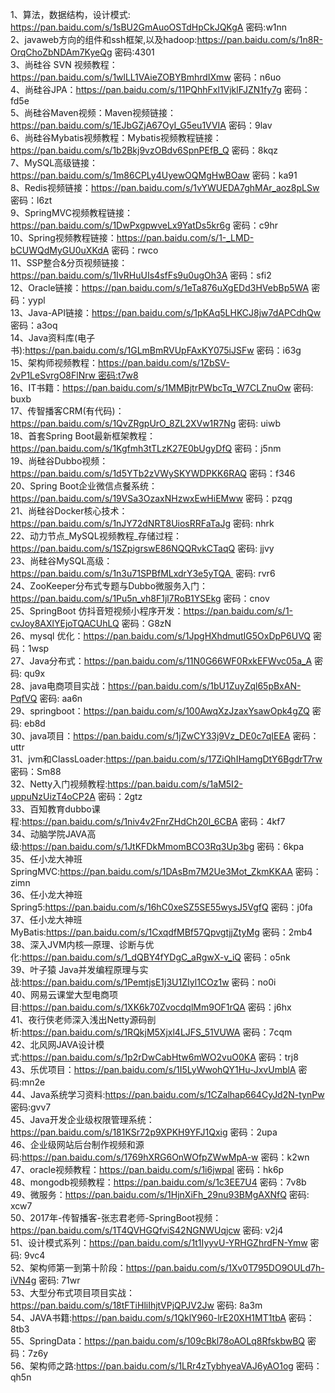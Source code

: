 1、算法，数据结构，设计模式: https://pan.baidu.com/s/1sBU2GmAuoOSTdHpCkJQKgA 密码:w1nn  
2、javaweb方向的组件和ssh框架,以及hadoop:https://pan.baidu.com/s/1n8R-OrqChoZbNDAm7KyeQg 密码:4301  
3、尚硅谷 SVN 视频教程：https://pan.baidu.com/s/1wlLL1VAieZOBYBmhrdIXmw 密码：n6uo  
4、尚硅谷JPA：https://pan.baidu.com/s/11PQhhFxl1VjklFJZN1fy7g 密码：fd5e  
5、尚硅谷Maven视频：Maven视频链接：https://pan.baidu.com/s/1EJbGZjA67OyI_G5eu1VVIA 密码：9lav  
6、尚硅谷Mybatis视频教程：Mybatis视频教程链接：https://pan.baidu.com/s/1b2Bkj9vzOBdv6SpnPEfB_Q 密码：8kqz  
7、MySQL高级链接：https://pan.baidu.com/s/1m86CPLy4UyewOQMgHwBOaw 密码：ka91  
8、Redis视频链接：https://pan.baidu.com/s/1vYWUEDA7ghMAr_aoz8pLSw 密码：l6zt  
9、SpringMVC视频教程链接：https://pan.baidu.com/s/1DwPxgpwveLx9YatDs5kr6g 密码：c9hr  
10、Spring视频教程链接：https://pan.baidu.com/s/1-_LMD-bCUWQdMyGU0uXKdA 密码：rwco  
11、SSP整合&分页视频链接：https://pan.baidu.com/s/1IvRHuUIs4sfFs9u0ugOh3A 密码：sfi2  
12、Oracle链接：https://pan.baidu.com/s/1eTa876uXgEDd3HVebBp5WA 密码：yypl  
13、Java-API链接：https://pan.baidu.com/s/1pKAq5LHKCJ8jw7dAPCdhQw 密码：a3oq  
14、Java资料库(电子书):https://pan.baidu.com/s/1GLmBmRVUpFAxKY075iJSFw 密码：i63g  
15、架构师视频教程：https://pan.baidu.com/s/1ZbSV-2vP1LeSvrgO8FlNrw 密码:t7w8  
16、IT书籍：https://pan.baidu.com/s/1MMBjtrPWbcTq_W7CLZnuOw 密码: buxb  
17、传智播客CRM(有代码)：https://pan.baidu.com/s/1QvZRgpUrO_8ZL2XVw1R7Ng 密码: uiwb  
18、首套Spring Boot最新框架教程：https://pan.baidu.com/s/1Kgfmh3tTLzK27E0bUgyDfQ 密码：j5nm  
19、尚硅谷Dubbo视频：https://pan.baidu.com/s/1d5YTb2zVWySKYWDPKK6RAQ 密码：f346  
20、Spring Boot企业微信点餐系统：https://pan.baidu.com/s/19VSa3OzaxNHzwxEwHiEMww 密码：pzqg  
21、尚硅谷Docker核心技术：https://pan.baidu.com/s/1nJY72dNRT8UiosRRFaTaJg 密码: nhrk  
22、动力节点_MySQL视频教程_存储过程：https://pan.baidu.com/s/1SZpigrswE86NQQRvkCTaqQ 密码: jjvy  
23、尚硅谷MySQL高级：https://pan.baidu.com/s/1n3u71SPBfMLxdrY3e5yTQA  密码: rvr6  
24、ZooKeeper分布式专题与Dubbo微服务入门：https://pan.baidu.com/s/1Pu5n_vh8F1jl7RoB1YSEkg 密码：cnov  
25、SpringBoot 仿抖音短视频小程序开发：https://pan.baidu.com/s/1-cvJoy8AXlYEjoTQACUhLQ 密码：G8zN  
26、mysql 优化：https://pan.baidu.com/s/1JpgHXhdmutIG5OxDpP6UVQ 密码：1wsp  
27、Java分布式：https://pan.baidu.com/s/11N0G66WF0RxkEFWvc05a_A 密码: qu9x  
28、java电商项目实战：https://pan.baidu.com/s/1bU1ZuyZql65pBxAN-PqfVQ 密码: aa6n  
29、springboot：https://pan.baidu.com/s/100AwqXzJzaxYsawOpk4gZQ 密码: eb8d  
30、java项目：https://pan.baidu.com/s/1jZwCY33j9Vz_DE0c7qIEEA 密码：uttr  
31、jvm和ClassLoader:https://pan.baidu.com/s/17ZiQhIHamgDtY6BgdrT7rw 密码：Sm88  
32、Netty入门视频教程:https://pan.baidu.com/s/1aM5I2-uppuNzUizT4oCP2A 密码：2gtz  
33、百知教育dubbo课程:https://pan.baidu.com/s/1niv4v2FnrZHdCh20l_6CBA 密码：4kf7  
34、动脑学院JAVA高级:https://pan.baidu.com/s/1JtKFDkMmomBCO3Rq3Up3bg 密码：6kpa  
35、任小龙大神班 SpringMVC:https://pan.baidu.com/s/1DAsBm7M2Ue3Mot_ZkmKKAA 密码：zimn  
36、任小龙大神班 Spring5:https://pan.baidu.com/s/16hC0xeSZ5SE55wysJ5VgfQ 密码：j0fa  
37、任小龙大神班 MyBatis:https://pan.baidu.com/s/1CxqdfMBf57QpvgtjjZtyMg 密码：2mb4  
38、深入JVM内核—原理、诊断与优化:https://pan.baidu.com/s/1_dQBY4fYDgC_aRgwX-v_iQ 密码：o5nk  
39、叶子猿 Java并发编程原理与实战:https://pan.baidu.com/s/1PemtjsE1j3U1ZIyl1COz1w 密码：no0i  
40、网易云课堂大型电商项目:https://pan.baidu.com/s/1XK6k70ZvocdqlMm9OF1rQA 密码：j6hx  
41、夜行侠老师深入浅出Netty源码剖析:https://pan.baidu.com/s/1RQkjM5Xjxl4LJFS_51VUWA 密码：7cqm  
42、北风网JAVA设计模式:https://pan.baidu.com/s/1p2rDwCabHtw6mWO2vuO0KA 密码：trj8  
43、乐优项目：https://pan.baidu.com/s/1I5LyWwohQY1Hu-JxvUmblA 密码:mn2e  
44、Java系统学习资料:https://pan.baidu.com/s/1CZalhap664CyJd2N-tynPw 密码:gvv7  
45、Java开发企业级权限管理系统：https://pan.baidu.com/s/181KSr72p9XPKH9YFJ1Qxig 密码：2upa  
46、企业级网站后台制作视频和源码:https://pan.baidu.com/s/1769hXRG6OnWOfpZWwMpA-w 密码：k2wn  
47、oracle视频教程：https://pan.baidu.com/s/1i6jwpal 密码：hk6p  
48、mongodb视频教程：https://pan.baidu.com/s/1c3EE7U4 密码：7v8b  
49、微服务：https://pan.baidu.com/s/1HjnXiFh_29nu93BMgAXNfQ 密码: xcw7  
50、2017年-传智播客-张志君老师-SpringBoot视频：https://pan.baidu.com/s/1T4QVHGQfviS42NGNWUqjcw 密码: v2j4  
51、设计模式系列：https://pan.baidu.com/s/1t1IyyvU-YRHGZhrdFN-Ymw 密码: 9vc4  
52、架构师第一到第十阶段：https://pan.baidu.com/s/1Xv0T795DO9OULd7h-iVN4g 密码: 71wr  
53、大型分布式项目项目实战：https://pan.baidu.com/s/18tFTiHliIhjtVPjQPJV2Jw 密码: 8a3m  
54、JAVA书籍:https://pan.baidu.com/s/1QklY960-lrE20XH1MT1tbA 密码：8tb3  
55、SpringData：https://pan.baidu.com/s/109cBkl78oAOLq8RfskbwBQ 密码：7z6y  
56、架构师之路:https://pan.baidu.com/s/1LRr4zTybhyeaVAJ6yAO1og 密码：qh5n  
